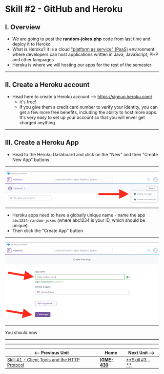 # Skill #2  - GitHub and Heroku

## I. Overview

- We are going to post the **random-jokes.php** code from last time and deploy it to Heroko
- What is Heroku? It is a cloud ["platform as service" (PaaS)](https://en.wikipedia.org/wiki/Platform_as_a_service) environment where developers can host applications written in Java, JavaScript, PHP and other languages
- Heroku is where we will hosting our apps for the rest of the semester

<hr>

## II. Create a Heroku account

- Head here to create a Heroku account --> https://signup.heroku.com/
  - it's free!
  - if you give them a credit card number to verify your identity, you can get a few more free benefits, including the ability to host more apps. It's very easy to set up your account so that you will enver get charged anything

<hr>

## III. Create a Heroku App

- Head to the Heroku Dashboard and click on the "New" and then "Create New App" buttons
  
<hr> 

![screenshot](_images/ss-6.png)

<hr>

- Heroku apps need to have a globally unique name - name the app `abc1234-random-jokes` (where abc1234 is your ID, which should be unique)
- Then click the "Create App" button

<hr>

![screenshot](_images/ss-7.png)

<hr>

You should now 


<hr><hr>

| <-- Previous Unit | Home | Next Unit -->
| --- | --- | --- 
|   [Skill #1 - Client Tools and the HTTP Protocol](1-client-tools-and-http-protocol.md) |  [**IGME-430**](../) | [**Skill #3 - **]()
